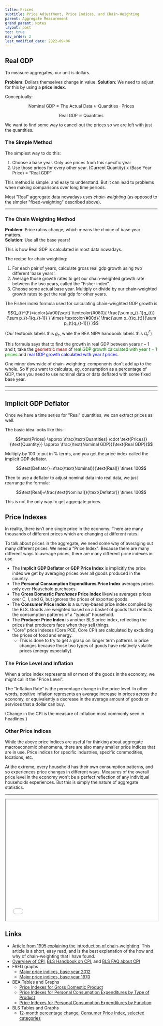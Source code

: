 ```yaml
---
title: Prices
subtitle: Price Adjustment, Price Indices, and Chain-Weighting
parent: Aggregate Measurement
grand_parent: Notes
layout: post
toc: true
nav_order: 2
last_modified_date: 2022-09-06
---
```




## Real GDP

To measure aggregates, our unit is dollars.

**Problem:** Dollars themselves change in value. 
**Solution:** We need to adjust for this by using a **price index**.

Conceptually:

$$\text{Nominal GDP} = \text{The Actual Data} \approx \text{Quantities} \cdot \text{Prices}$$

$$\text{Real GDP} \approx \text{Quantities}$$

We want to find some way to cancel out the prices so we are left with just the quantities.

### The Simple Method

The simplest way to do this:

1. Choose a base year. Only use prices from this specific year
2. Use those prices for every other year. (Current Quantity) x (Base Year Price) = “Real GDP”

This method is simple, and easy to understand. 
But it can lead to problems when making comparisons over long time periods.

Most "Real" aggregate data nowadays uses *chain-weighting* (as opposed to the simpler "fixed-weighting" described above).


<hr class="pagebreak">



### The Chain Weighting Method

**Problem**: Price ratios change, which means the choice of base year matters.  
**Solution**:  Use all the base years!

This is how Real GDP is calculated in most data nowadays.

The recipe for chain weighting:
1. For each pair of years, calculate gross real gdp growth using two different 'base years'.
2. Average those growth rates to get our chain-weighted growth rate between the two years, called the “Fisher index”.
3. Choose some actual base year. Multiply or divide by our chain-weighted growth rates to get the real gdp for other years.

The Fisher index formula used for calculating chain-weighted GDP growth is

$$Q_{t}^{F}=\color{#a00}\sqrt{ 
\textcolor{#080}{
    \frac{\sum p_{t-1}q_{t}}{\sum p_{t-1}q_{t-1}}
    }
\times
\textcolor{#00d}{
    \frac{\sum p_{t}q_{t}}{\sum p_{t}q_{t-1}}}
    }$$

(Our textbook labels this $g_{c}$, while the BEA NIPA handbook labels this $Q_{t}^{F}$)

This formula says that to find the growth in real GDP between years $t-1$ and $t$, 
take the <span style="color: #a00">geometric mean</span>
of <span style="color: #080">real GDP growth calculated with year $t-1$ prices</span>
and <span style="color: #00d">real GDP growth calculated with year $t$ prices</span>.

One minor downside of chain-weighting: components don't add up to the whole. 
So if you want to calculate, eg, consumption as a percentage of GDP, 
then you need to use nominal data or data deflated with some fixed base year.

<hr class="pagebreak">



<hr class="pagebreak">


## Implicit GDP Deflator 

Once we have a time series for "Real" quantities, we can extract prices as well.

The basic idea looks like this:

$$\text{Prices} \approx \frac{\text{Quantities} \cdot \text{Prices}}{\text{Quantity}} \approx \frac{\text{Nominal GDP}}{\text{Real GDP}}$$

Multiply by 100 to put in % terms, 
and you get the price index called the implicit GDP deflator.

$$\text{Deflator}=\frac{\text{Nominal}}{\text{Real}} \times 100$$

Then to use a deflator to adjust nominal data into real data, we just rearrange the formula:

$$\text{Real}=\frac{\text{Nominal}}{\text{Deflator}} \times 100$$

This is not the only way to get aggregate prices.

<!--$$\frac{p_{t}q_{t}}{(\frac{p_{t}}{p_{0}})}=p_{0}q_{t}$$-->


## Price Indexes

In reality, there isn't one single price in the economy.
There are many thousands of different prices which are changing at different rates.


To talk about prices in the aggregate, we need some way of averaging out many different prices.
We need a "Price Index".
Because there are many different ways to average prices, there are many different price indexes in use.

- The **Implicit GDP Deflator** or **GDP Price Index** is implicitly the price index we get by averaging prices over all goods produced in the country.
- The **Personal Consumption Expenditures Price Index** averages prices only over Household purchases. <!--It can likewise be calculated as the deflator for real consumption-->
- The **Gross Domestic *Purchases* Price Index** likewise averages prices over C, I, and G, but ignores the prices of exported goods.
- The **Consumer Price Index** is a survey-based price index compiled by the BLS. Goods are weighted based on a basket of goods that reflects the consumption patterns of a "typical" household. <!--The BLS also has started compiling a chain-weighted price index since 2002-->
- The **Producer Price Index** is another BLS price index, reflecting the prices that producers face when they sell things.
- "Core" price indexes (Core PCE, Core CPI) are calculated by excluding the prices of food and energy. 
    - This is done to try to get a grasp on longer term patterns in price changes because those two types of goods have relatively volatile prices (energy especially).


### The Price Level and Inflation

When a price index represents all or most of the goods in the economy, we might call it the "Price Level".

The "Inflation Rate" is the percentage change in the price level. 
In other words, positive inflation represents an average increase in prices across the economy,
or equivalently a decrease in the average amount of goods or services that a dollar can buy.

(Change in the CPI is the measure of inflation most commonly seen in headlines.)

<!--When we talk about the "Price Level", we are talking about some average of the prices in the economy, 
based on some index of prices.-->

### Other Price Indices

While the above price indices are useful for thinking about aggregate macroeconomic phenomena,
there are also many smaller price indices that are in use.
Price indices for specific industries, specific commodities, locations, etc.

At the extreme, every household has their own consumption patterns, 
and so experiences price changes in different ways.
Measures of the overall price level in the economy won't be a perfect reflection of any individual households experiences.
But this is simply the nature of aggregate statistics.





<hr class="pagebreak">


<div>
<iframe height="400px" width="100%" src="./highcharts/data_CCPIU.html"></iframe>
</div>
<a href="./highcharts/data_CCPIU.html" hidden>Standalone link.</a>



## Links

- [Article from 1995 explaining the introduction of chain-weighting](https://www.newyorkfed.org/medialibrary/media/research/current_issues/ci1-9.pdf). This article is a short, easy read, and is the best explanation of the how and why of chain-weighting that I have found.
- [Overview of CPI](https://www.bls.gov/cpi/overview.htm), [BLS Handbook on CPI](https://www.bls.gov/opub/hom/pdf/cpihom.pdf), and [BLS FAQ about CPI](https://www.bls.gov/cpi/questions-and-answers.htm)
- FRED graphs 
    - [Major price indices, base year 2012](https://fred.stlouisfed.org/graph/?g=TqIl)
    - [Major price indices, base year 1970](https://fred.stlouisfed.org/graph/?g=TqIv)
- BEA Tables and Graphs
    - [Price Indexes for Gross Domestic Product](https://apps.bea.gov/iTable/iTable.cfm?reqid=19&step=3&isuri=1&select_all_years=0&nipa_table_list=4&series=q&first_year=2000&last_year=2022&scale=-99&categories=survey&thetable=)
    - [Price Indexes for Personal Consumption Expenditures by Type of Product](https://apps.bea.gov/iTable/iTable.cfm?reqid=19&step=3&isuri=1&select_all_years=0&nipa_table_list=69&series=q&first_year=2000&last_year=2020&scale=-99&categories=survey&thetable=)
    - [Price Indexes for Personal Consumption Expenditures by Function](https://apps.bea.gov/iTable/iTable.cfm?reqid=19&step=3&isuri=1&select_all_years=0&nipa_table_list=73&series=q&first_year=2000&last_year=2020&scale=-99&thetable=)
- BLS Tables and Graphs
    - [12-month percentage change, Consumer Price Index, selected categories](https://www.bls.gov/charts/consumer-price-index/consumer-price-index-by-category-line-chart.htm)
    



<!--
- Graphs of US data from FRED
    - [TODO: broken graph. depicts rgdp vs cpi?](https://fred.stlouisfed.org/graph/?g=8aK#0)
    - [CPI and core CPI](https://fred.stlouisfed.org/graph/?g=8dGq)
    - [CPI GDP Deflator](https://fred.stlouisfed.org/graph/?g=TpUi)
    - [same](https://fred.stlouisfed.org/graph/?g=LcqN)
-->


<!--
https://www.bls.gov/PPI/
https://www.bls.gov/ppi/overview.htm

water price index
https://www.nasdaq.com/solutions/nasdaq-veles-water-index

https://www.bea.gov/resources/learning-center/what-to-know-prices-inflation

https://www.bls.gov/news.release/pdf/ecopro.pdf
https://www.bls.gov/cpi/home.htm
https://www.bls.gov/opub/hom/cpi/
https://www.bea.gov/data/prices-inflation
https://www.bls.gov/mxp/
https://www.bls.gov/pPI/
https://apps.bea.gov/scb/account_articles/national/0597od/maintext.htm
https://observablehq.com/@observablehq/plot
https://github.com/observablehq/plot
https://jsfiddle.net/gh/get/library/pure/highcharts/highcharts/tree/master/samples/highcharts/demo/spline-irregular-time
https://fred.stlouisfed.org/series/WPU1173
https://fred.stlouisfed.org/graph/?id=CPIFABSL,CPIHOSSL,CPIAPPSL,CPITRNSL,CPIMEDSL,CPIRECSL,CPIEDUSL,CPIOGSSL,

https://apps.bea.gov/scb/2022/08-august/0822-gdp-economy.htm

https://research.stlouisfed.org/publications/page1-econ/2015/10/01/whats-in-your-market-basket-why-your-inflation-rate-might-differ-from-the-average/?

https://quant.stackexchange.com/questions/141/what-data-sources-are-available-online?rq=1

https://www.bls.gov/cpi/additional-resources/chained-cpi-covid19-impact.htm
-->



<!--
TODO: Graphs it would be nice to have.
Multiple price indices with adjustable base year.
Price indices for specific goods.
-->

<!--
TODO: write a script to update data by pulling from BLS api
https://www.bls.gov/bls/api_features.htm
https://apps.bea.gov/API/signup/index.cfms  
-->
